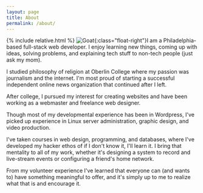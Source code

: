 ```yaml
---
layout: page
title: About
permalink: /about/
---
```

{% include relative.html %}
![Goat]({{relative}}/assets/goat.png){:class="float-right"}I am a Philadelphia-based full-stack web developer. I enjoy learning new things, coming up with ideas, solving problems, and explaining tech stuff to non-tech people (just ask my mom).

I studied philosophy of religion at Oberlin College where my passion was journalism and the internet. I'm most proud of starting a successful independent online news organization that continued after I left.

After college, I pursued my interest for creating websites and have been working as a webmaster and freelance web designer.

Though most of my developmental experience has been in Wordpress, I've picked up experience in Linux server administration, graphic design, and video production.

I've taken courses in web design, programming, and databases, where I've developed my hacker ethos of if I don't know it, I'll learn it. I bring that mentality to all of my work, whether it's designing a system to record and live-stream events or configuring a friend's home network.

From my volunteer experience I've learned that everyone can (and wants to) have something meaningful to offer, and it's simply up to me to realize what that is and encourage it.